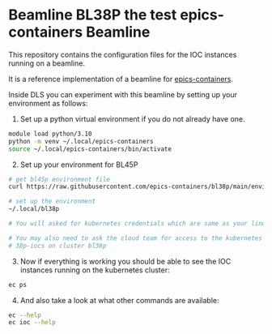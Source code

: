 Beamline BL38P the test epics-containers Beamline
=================================================

This repository contains the configuration files for the IOC instances
running on a beamline.

It is a reference implementation of a beamline for
[epics-containers](https://github.com/epics-containers).

Inside DLS you can experiment with this beamline by setting up your environment
as follows:

1. Set up a python virtual environment if you do not already have one.

```bash
module load python/3.10
python -m venv ~/.local/epics-containers
source ~/.local/epics-containers/bin/activate
```

2. Set up your environment for BL45P

```bash
# get bl45p environment file
curl https://raw.githubusercontent.com/epics-containers/bl38p/main/environment.sh -o ~/.local/bin/bl45p

# set up the environment
~/.local/bl38p

# You will asked for kubernetes credentials which are same as your linux login.

# You may also need to ask the cloud team for access to the kubernetes namespace
# 38p-iocs on cluster bl38p
```

3. Now if everything is working you should be able to see the IOC instances
   running on the kubernetes cluster:

```bash
ec ps
```

4. And also take a look at what other commands are available:

```bash
ec --help
ec ioc --help
```

